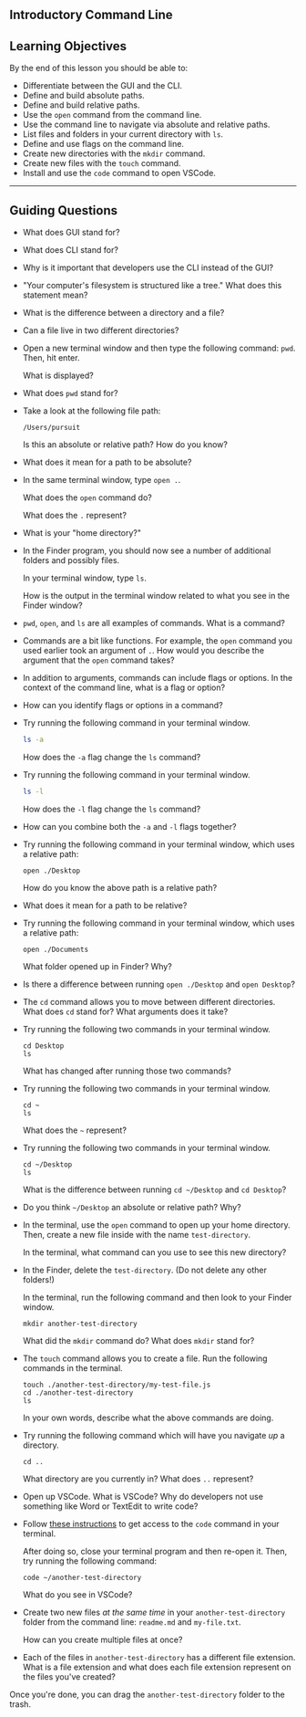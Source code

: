 ## Introductory Command Line

## Learning Objectives

By the end of this lesson you should be able to:

- Differentiate between the GUI and the CLI.
- Define and build absolute paths.
- Define and build relative paths.
- Use the `open` command from the command line.
- Use the command line to navigate via absolute and relative paths.
- List files and folders in your current directory with `ls`.
- Define and use flags on the command line.
- Create new directories with the `mkdir` command.
- Create new files with the `touch` command.
- Install and use the `code` command to open VSCode.

---

## Guiding Questions

- What does GUI stand for?

- What does CLI stand for?

- Why is it important that developers use the CLI instead of the GUI?

- "Your computer's filesystem is structured like a tree." What does this statement mean?

- What is the difference between a directory and a file?

- Can a file live in two different directories?

- Open a new terminal window and then type the following command: `pwd`. Then, hit enter.

  What is displayed?

- What does `pwd` stand for?

- Take a look at the following file path:

  ```
  /Users/pursuit
  ```

  Is this an absolute or relative path? How do you know?

- What does it mean for a path to be absolute?

- In the same terminal window, type `open .`.

  What does the `open` command do?

  What does the `.` represent?

- What is your "home directory?"

- In the Finder program, you should now see a number of additional folders and possibly files.

  In your terminal window, type `ls`.

  How is the output in the terminal window related to what you see in the Finder window?

- `pwd`, `open`, and `ls` are all examples of commands. What is a command?

- Commands are a bit like functions. For example, the `open` command you used earlier took an argument of `.`. How would you describe the argument that the `open` command takes?

- In addition to arguments, commands can include flags or options. In the context of the command line, what is a flag or option?

- How can you identify flags or options in a command?

- Try running the following command in your terminal window.

  ```bash
  ls -a
  ```

  How does the `-a` flag change the `ls` command?

- Try running the following command in your terminal window.

  ```bash
  ls -l
  ```

  How does the `-l` flag change the `ls` command?

- How can you combine both the `-a` and `-l` flags together?

- Try running the following command in your terminal window, which uses a relative path:

  ```
  open ./Desktop
  ```

  How do you know the above path is a relative path?

- What does it mean for a path to be relative?

- Try running the following command in your terminal window, which uses a relative path:

  ```
  open ./Documents
  ```

  What folder opened up in Finder? Why?

- Is there a difference between running `open ./Desktop` and `open Desktop`?

- The `cd` command allows you to move between different directories. What does `cd` stand for? What arguments does it take?

- Try running the following two commands in your terminal window.

  ```
  cd Desktop
  ls
  ```

  What has changed after running those two commands?

- Try running the following two commands in your terminal window.

  ```
  cd ~
  ls
  ```

  What does the `~` represent?

- Try running the following two commands in your terminal window.

  ```
  cd ~/Desktop
  ls
  ```

  What is the difference between running `cd ~/Desktop` and `cd Desktop`?

- Do you think `~/Desktop` an absolute or relative path? Why?

- In the terminal, use the `open` command to open up your home directory. Then, create a new file inside with the name `test-directory`.

  In the terminal, what command can you use to see this new directory?

- In the Finder, delete the `test-directory`. (Do not delete any other folders!)

  In the terminal, run the following command and then look to your Finder window.

  ```
  mkdir another-test-directory
  ```

  What did the `mkdir` command do? What does `mkdir` stand for?

- The `touch` command allows you to create a file. Run the following commands in the terminal.

  ```
  touch ./another-test-directory/my-test-file.js
  cd ./another-test-directory
  ls
  ```

  In your own words, describe what the above commands are doing.

- Try running the following command which will have you navigate _up_ a directory.

  ```
  cd ..
  ```

  What directory are you currently in? What does `..` represent?

- Open up VSCode. What is VSCode? Why do developers not use something like Word or TextEdit to write code?

- Follow [these instructions](https://code.visualstudio.com/docs/setup/mac) to get access to the `code` command in your terminal.

  After doing so, close your terminal program and then re-open it. Then, try running the following command:

  ```
  code ~/another-test-directory
  ```

  What do you see in VSCode?

- Create two new files _at the same time_ in your `another-test-directory` folder from the command line: `readme.md` and `my-file.txt`.

  How can you create multiple files at once?

- Each of the files in `another-test-directory` has a different file extension. What is a file extension and what does each file extension represent on the files you've created?

Once you're done, you can drag the `another-test-directory` folder to the trash.

